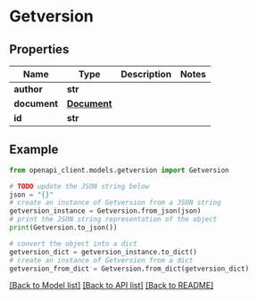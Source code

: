 # Getversion


## Properties

Name | Type | Description | Notes
------------ | ------------- | ------------- | -------------
**author** | **str** |  | 
**document** | [**Document**](Document.md) |  | 
**id** | **str** |  | 

## Example

```python
from openapi_client.models.getversion import Getversion

# TODO update the JSON string below
json = "{}"
# create an instance of Getversion from a JSON string
getversion_instance = Getversion.from_json(json)
# print the JSON string representation of the object
print(Getversion.to_json())

# convert the object into a dict
getversion_dict = getversion_instance.to_dict()
# create an instance of Getversion from a dict
getversion_from_dict = Getversion.from_dict(getversion_dict)
```
[[Back to Model list]](../README.md#documentation-for-models) [[Back to API list]](../README.md#documentation-for-api-endpoints) [[Back to README]](../README.md)


